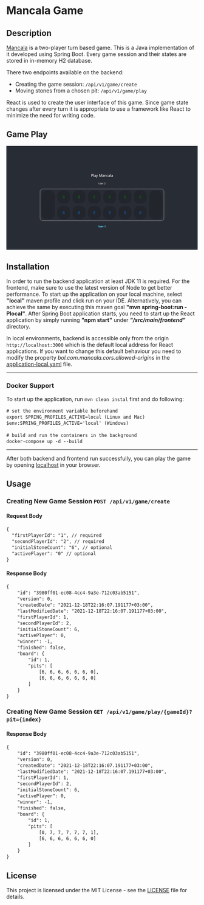 # Mancala Game

## Description
[Mancala](https://en.wikipedia.org/wiki/Mancala) is a two-player turn based game.
This is a Java implementation of it developed using Spring Boot.
Every game session and their states are stored in in-memory H2 database.

There two endpoints available on the backend:
 - Creating the game session: ```/api/v1/game/create```
 - Moving stones from a chosen pit: ```/api/v1/game/play```

React is used to create the user interface of this game.
Since game state changes after every turn it is appropriate to use a framework like React to minimize the need for writing code.

## Game Play
![Mancala Game Play](static/gameplay.gif "Game Play")

## Installation
In order to run the backend application at least JDK 11 is required. For the frontend, make sure to use the latest version of Node to get better performance.
To start up the application on your local machine, select **"local"** maven profile and click run on your IDE.
Alternatively, you can achieve the same by executing this maven goal **"mvn spring-boot:run -Plocal"**.
After Spring Boot application starts, you need to start up the React application by simply running **"npm start"** under ***"/src/main/frontend"*** directory. 

In local environments, backend is accessible only from the origin ```http://localhost:3000``` which is the default local address for React applications. 
If you want to change this default behaviour you need to modify the property *bol.com.mancala.cors.allowed-origins* in the [application-local.yaml](./src/main/resources/application-local.yaml) file.

---
### Docker Support
To start up the application, run ```mvn clean instal``` first and do following:
```
# set the environment variable beforehand
export SPRING_PROFILES_ACTIVE=local (Linux and Mac)
$env:SPRING_PROFILES_ACTIVE='local' (Windows)

# build and run the containers in the background
docker-compose up -d --build
```
---

After both backend and frontend run successfully, you can play the game by opening [localhost](http://localhost:3000) in your browser.

## Usage
### Creating New Game Session ```POST /api/v1/game/create```
#### Request Body
```
{
  "firstPlayerId": "1", // required
  "secondPlayerId": "2", // required
  "initialStoneCount": "6", // optional
  "activePlayer": "0" // optional
}
```
#### Response Body
```
{
    "id": "3980ff01-ec08-4cc4-9a3e-712c03ab5151",
    "version": 0,
    "createdDate": "2021-12-18T22:16:07.191177+03:00",
    "lastModifiedDate": "2021-12-18T22:16:07.191177+03:00",
    "firstPlayerId": 1,
    "secondPlayerId": 2,
    "initialStoneCount": 6,
    "activePlayer": 0,
    "winner": -1,
    "finished": false,
    "board": {
        "id": 1,
        "pits": [
            [6, 6, 6, 6, 6, 6, 0],
            [6, 6, 6, 6, 6, 6, 0]
        ]
    }
}
```
### Creating New Game Session ```GET /api/v1/game/play/{gameId}?pit={index}```
#### Response Body
```
{
    "id": "3980ff01-ec08-4cc4-9a3e-712c03ab5151",
    "version": 0,
    "createdDate": "2021-12-18T22:16:07.191177+03:00",
    "lastModifiedDate": "2021-12-18T22:16:07.191177+03:00",
    "firstPlayerId": 1,
    "secondPlayerId": 2,
    "initialStoneCount": 6,
    "activePlayer": 0,
    "winner": -1,
    "finished": false,
    "board": {
        "id": 1,
        "pits": [
            [0, 7, 7, 7, 7, 7, 1],
            [6, 6, 6, 6, 6, 6, 0]
        ]
    }
}
```


## License
This project is licensed under the MIT License - see the [LICENSE](LICENSE) file for details.
